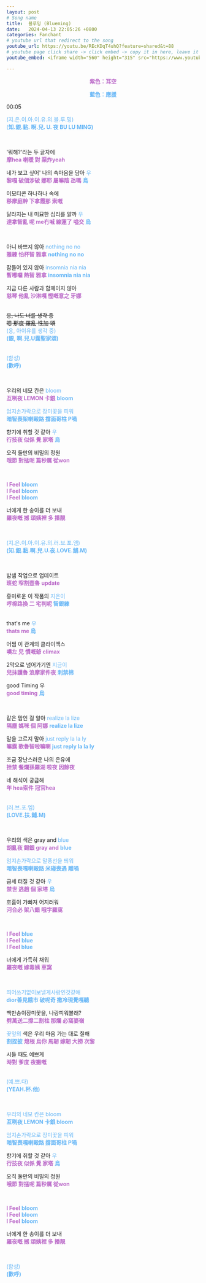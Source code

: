 ```yaml
---
layout: post
# Song name
title:  블루밍 (Blueming)
date:   2024-04-13 22:05:26 +0800
categories: Fanchant
# youtube url that redirect to the song
youtube_url: https://youtu.be/REcKDqT4uhQ?feature=shared&t=88
# youtube page click share -> click embed -> copy it in here, leave it blank if dont 
youtube_embed: <iframe width="560" height="315" src="https://www.youtube.com/embed/REcKDqT4uhQ?si=5x27TDtG5WA0V9th&amp;start=88" title="YouTube video player" frameborder="0" allow="accelerometer; autoplay; clipboard-write; encrypted-media; gyroscope; picture-in-picture; web-share" referrerpolicy="strict-origin-when-cross-origin" allowfullscreen></iframe>

---
```

<p style="display: flex; justify-content: center;"><span style="color:#ba68c8;"><strong>紫色：耳空</strong></span></p>
<p style="display: flex; justify-content: center;"><span style="color:#64b5f6;"><strong>藍色：應援</strong></span></p>

<p>00:05</p>
<p><span style="color:#64b5f6;">(지.은.이.아.이.유.의.블.루.밍)</span><br><span style="color:#64b5f6;">(<strong>知.銀.黏. 啊.兒. U. 夜 BU LU MING)</strong></span></p>
<p>&nbsp;</p>
<p>'뭐해?'라는 두 글자에<br><span style="color:#ba68c8;"><strong>摩hea 喇暖 對 渠炸yeah</strong></span></p>
<p>네가 보고 싶어' 나의 속마음을 담아&nbsp;<span style="color:#64b5f6;">우</span><br><span style="color:#ba68c8;"><strong>黎嘎 破個涉破 娜耶 屬嘛陰 氹嗎</strong></span> <span style="color:#64b5f6;"><strong>烏</strong></span></p>
<p>이모티콘 하나하나 속에<br><span style="color:#ba68c8;"><strong>移摩庭幹 下拿霞那 索嘅</strong></span></p>
<p>달라지는 내 미묘한 심리를 알까&nbsp;<span style="color:#64b5f6;">우</span><br><span style="color:#ba68c8;"><strong>達拿智亂 呢 me冇喊 線蓮了 嗌交</strong></span> <span style="color:#64b5f6;"><strong>烏</strong></span></p>
<p>&nbsp;</p>
<p>아니 바쁘지 않아&nbsp;<span style="color:#64b5f6;">nothing no no</span><br><span style="color:#ba68c8;"><strong>雅練 怕杯智 雅拿</strong></span> <span style="color:#64b5f6;"><strong>nothing no no</strong></span></p>
<p>잠들어 있지 않아&nbsp;<span style="color:#64b5f6;">insomnia nia nia</span><br><span style="color:#ba68c8;"><strong>暫嘟囉 熱智 雅拿</strong></span> <span style="color:#64b5f6;"><strong>insomnia nia nia</strong></span></p>
<p>지금 다른 사람과 함께이지 않아<br><span style="color:#ba68c8;"><strong>慈琴 他亂 沙淋嘎 慳嘅意之 牙娜</strong></span></p>
<p><br><s>응, 나도 너를 생각 중</s><br><s>嗯 那度 羅亂 性加 頌</s><br><span style="color:#64b5f6;">(응, 아이유를 생각 중)</span><br><span style="color:#64b5f6;"><strong>(銀, 啊.兒.U露聖家頌)</strong></span></p>
<p><br><span style="color:#64b5f6;">(함성)</span><br><span style="color:#64b5f6;"><strong>(歡呼)</strong></span></p>
<p>&nbsp;</p>
<p>우리의 네모 칸은&nbsp;<span style="color:#64b5f6;">bloom</span><br><span style="color:#ba68c8;"><strong>互咧夜 LEMON 卡銀</strong></span> <span style="color:#64b5f6;"><strong>bloom</strong></span></p>
<p><span style="color:#64b5f6;">엄지손가락으로 장미꽃을 피워</span><br><span style="color:#64b5f6;"><strong>暗智喪架喇毆路 撐面哥柱 P喎</strong></span></p>
<p>향기에 취할 것 같아&nbsp;<span style="color:#64b5f6;">우</span><br><span style="color:#ba68c8;"><strong>行技夜 似係 覺 家塔</strong></span> <span style="color:#64b5f6;"><strong>烏</strong></span></p>
<p>오직 둘만의 비밀의 정원<br><span style="color:#ba68c8;"><strong>哦節 對掹呢 篇秒厲 從won</strong></span></p>
<p>&nbsp;</p>
<p><span style="color:#ba68c8;"><strong>I Feel</strong></span>&nbsp;<span style="color:#64b5f6;"><strong>bloom</strong></span><br><span style="color:#ba68c8;"><strong>I Feel</strong></span>&nbsp;<span style="color:#64b5f6;"><strong>bloom</strong></span><br><span style="color:#ba68c8;"><strong>I Feel</strong></span>&nbsp;<span style="color:#64b5f6;"><strong>bloom</strong></span></p>
<p>너에게 한 송이를 더 보내<br><span style="color:#ba68c8;"><strong>羅夜嘅 撼 頌姨裡 多 播靚</strong></span></p>
<p>&nbsp;</p>
<p><span style="color:#64b5f6;">(지.은.이.아.이.유.의.러.브.포.엠)</span><br><span style="color:#64b5f6;"><strong>(知.銀.黏.啊.兒.U.夜.LOVE.舖.M)</strong></span></p>
<p>&nbsp;</p>
<p>밤샘 작업으로 업데이트<br><span style="color:#ba68c8;"><strong>班蛇 窄割壺魯</strong></span> <span style="color:#ba68c8;"><strong>update</strong></span></p>
<p>흥미로운 이 작품의&nbsp;<span style="color:#64b5f6;">지은이</span><br><span style="color:#ba68c8;"><strong>哼棉路換 二 宅判呢 </strong></span><span style="color:#64b5f6;"><strong>智銀練</strong></span></p>
<p><br>that's me&nbsp;<span style="color:#64b5f6;">우</span><br><span style="color:#ba68c8;"><strong>thats me</strong></span><span style="color:#64b5f6;"><strong> 烏</strong></span></p>
<p>어쩜 이 관계의 클라이맥스<br><span style="color:#ba68c8;"><strong>噢左 兒 慣嘅爺</strong></span> <span style="color:#ba68c8;"><strong>climax</strong></span></p>
<p>2막으로 넘어가기엔&nbsp;<span style="color:#64b5f6;">지금이</span><br><span style="color:#ba68c8;"><strong>兒抹護魯 浪摩家件夜</strong></span> <span style="color:#64b5f6;"><strong>刺禁棉</strong></span></p>
<p>good Timing&nbsp;우<br><span style="color:#ba68c8;"><strong>good timing</strong></span> <span style="color:#64b5f6;"><strong>烏</strong></span></p>
<p>&nbsp;</p>
<p>같은 맘인 걸 알아&nbsp;<span style="color:#64b5f6;">realize la lize</span><br><span style="color:#ba68c8;"><strong>隔塵 媽咪 個 阿娜</strong></span> <span style="color:#64b5f6;"><strong>realize la lize</strong></span></p>
<p>말을 고르지 말아 <span style="color:#64b5f6;">just&nbsp;reply la la ly</span><br><span style="color:#ba68c8;"><strong>嘛露 歌魯智啦嘛喇</strong></span> <span style="color:#64b5f6;"><strong>just reply la la ly</strong></span></p>
<p>조금 장난스러운 나의 은유에<br><span style="color:#ba68c8;"><strong>挫禁 餐爛孫羅湖 啦夜 因餘夜</strong></span></p>
<p>네 해석이 궁금해<br><span style="color:#ba68c8;"><strong>年 hea索件 冠官hea</strong></span></p>
<p><br><span style="color:#64b5f6;">(러.브.포.엠)</span><br><span style="color:#64b5f6;"><strong>(LOVE.扶.鋪.M)</strong></span></p>
<p>&nbsp;</p>
<p>우리의 색은 gray and<span style="color:#64b5f6;">&nbsp;blue</span><br><span style="color:#ba68c8;"><strong>胡亂夜 錫銀 gray and</strong></span> <span style="color:#64b5f6;"><strong>blue</strong></span></p>
<p><span style="color:#64b5f6;">엄지손가락으로 말풍선을 띄워</span><br><span style="color:#64b5f6;"><strong>暗智喪嘎喇毆路 米碰喪遇 雕喎</strong></span></p>
<p>금세 터질 것 같아&nbsp;<span style="color:#64b5f6;">우</span><br><span style="color:#ba68c8;"><strong>禁世 逃趙 個 家塔</strong></span> <span style="color:#64b5f6;"><strong>烏</strong></span></p>
<p>호흡이 가빠져 어지러워<br><span style="color:#ba68c8;"><strong>河合必 架八錯 哦字羅窩</strong></span></p>
<p>&nbsp;</p>
<p><span style="color:#ba68c8;"><strong>I Feel</strong></span>&nbsp;<span style="color:#64b5f6;"><strong>blue</strong></span><br><span style="color:#ba68c8;"><strong>I Feel</strong></span>&nbsp;<span style="color:#64b5f6;"><strong>blue</strong></span><br><span style="color:#ba68c8;"><strong>I Feel&nbsp;</strong></span><span style="color:#64b5f6;"><strong>blue</strong></span></p>
<p>너에게 가득히 채워<br><span style="color:#ba68c8;"><strong>羅夜嘅 嫁毒姨 車窩</strong></span></p>
<p>&nbsp;</p>
<p><span style="color:#64b5f6;">띄어쓰기없이보낼게사랑인것같애</span><br><span style="color:#64b5f6;"><strong>dior善見餓市 破呢奇 撒冷現覺嘎聽</strong></span></p>
<p>백만송이장미꽃을, 나랑피워볼래?<br><span style="color:#ba68c8;"><strong>劈萬送二撐二割柱 那爛 必窩婆嶺</strong></span></p>
<p><span style="color:#64b5f6;">꽃잎의</span>&nbsp;색은 우리 마음 가는 대로 칠해<br><span style="color:#64b5f6;"><strong>割捏披</strong></span> <span style="color:#ba68c8;"><strong>熄根 烏你 馬韌 嫁韌 大撈 次黎</strong></span></p>
<p>시들 때도 예쁘게<br><span style="color:#ba68c8;"><strong>時對 爹度 夜搬嘅</strong></span></p>
<p><br><span style="color:#64b5f6;">(예.쁘.다)</span><br><span style="color:#64b5f6;"><strong>(YEAH.杯.他)</strong></span></p>
<p>&nbsp;</p>
<p><span style="color:#64b5f6;">우리의 네모 칸은 bloom</span><br><span style="color:#64b5f6;"><strong>互咧夜 LEMON 卡銀 bloom</strong></span></p>
<p><span style="color:#64b5f6;">엄지손가락으로 장미꽃을 피워</span><br><span style="color:#64b5f6;"><strong>暗智喪嘎喇毆路 撐面哥柱 P喎</strong></span></p>
<p>향기에 취할 것 같아&nbsp;<span style="color:#64b5f6;">우</span><br><span style="color:#ba68c8;"><strong>行技夜 似係 覺 家塔</strong></span> <span style="color:#64b5f6;"><strong>烏</strong></span></p>
<p>오직 둘만의 비밀의 정원<br><span style="color:#ba68c8;"><strong>哦節 對掹呢 篇秒厲 從won</strong></span></p>
<p>&nbsp;</p>
<p><span style="color:#ba68c8;"><strong>I Feel</strong></span>&nbsp;<span style="color:#64b5f6;"><strong>bloom</strong></span><br><span style="color:#ba68c8;"><strong>I Feel</strong></span><span style="color:#64b5f6;">&nbsp;<strong>bloom</strong></span><br><span style="color:#ba68c8;"><strong>I Feel</strong></span>&nbsp;<span style="color:#64b5f6;"><strong>bloom</strong></span></p>
<p>너에게 한 송이를 더 보내<br><span style="color:#ba68c8;"><strong>羅夜嘅 撼 頌姨裡 多 播靚</strong></span></p>
<p>&nbsp;</p>
<p><span style="color:#64b5f6;">(함성)</span><br><span style="color:#64b5f6;"><strong>(歡呼)</strong></span></p>
